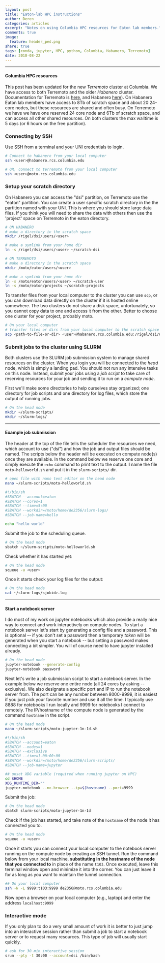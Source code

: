 ```yaml
---
layout: post
title: "Eaton-lab HPC instructions"
author: Deren
categories: articles
excerpt: "Notes on using Columbia HPC resources for Eaton lab members."
comments: true
image:
  feature: header_ped.png
share: true
tags: [conda, jupyter, HPC, python, Columbia, Habanero, Terremoto]
date: 2018-08-22
---
```


<hr>

#### Columbia HPC resources
This post has been updated for the new *Terremoto* cluster at Columbia. 
We have access to both Terremoto and the older *Habanero* cluster. 
Documentation for Terremoto is [here](https://confluence.columbia.edu/confluence/display/rcs/Terremoto+HPC+Cluster+User+Documentation), and Habanero [here](https://confluence.columbia.edu/confluence/display/rcs/Habanero+HPC+Cluster+User+Documentation)). On Habanero
Eaton lab members have access to 8Tb of scratch space and about 20 24-core nodes,
but these resources are shared and often busy. On Terremoto we have we have one
reserved 24 core node and 6Tb of scratch space, and can access all other shared
resources. On both clusters the max walltime is 5 days 
(or 6 hours on the free partition).

### Connecting by SSH
Use SSH from a terminal and your UNI credentials to login. 
```bash
# Connect to habanero from your local computer
ssh <user>@habanero.rcs.columbia.edu

# OR, connect to terremoto from your local computer
ssh <user>@moto.rcs.columbia.edu
```

### Setup your scratch directory
On Habanero you can access the "dsi" partition, on Terremoto use the "eaton" 
partition. You can create a user specific scratch directory in the the 
partition named with your UNI. This is where you should store large data files. 
If you think you will need to share the data with others then use the 'project'
space on Terremoto in the eaton directory.

```bash
# ON HABANERO
# make a directory in the scratch space
mkdir /rigel/dsi/users/<user>

# make a symlink from your home dir
ln -s /rigel/dsi/users/<user> ~/scratch-dsi

# ON TERREMOTO
# make a directory in the scratch space
mkdir /moto/eaton/users/<user>

# make a symlink from your home dir
ln -s /moto/eaton/users/<user> ~/scratch-user
ln -s /moto/eaton/projects ~/scratch-projects
```

To transfer files from your local computer to the cluster you can use `scp`, 
or you can download data directly on the cluster if it is hosted online 
somewhere. The two clusters do not share a disk space, unfortunately, so you 
cannot copy data to one and access it from the other. Better to choose one 
cluster for your project, probably moto. 
```bash
# On your local computer
# transfer files or dirs from your local computer to the scratch space
scp <path-to-file-or-dir> <user>@habanero.rcs.columbia.edu:/rigel/dsi/users/<user> 
```

<!-- 
### Install local software
Follow my [instructions coming soon post](...) for installing conda 
locally, and then use conda to install software. There is also system wide 
software available that you can look into, but meh. Unfortunately your home 
directory is only 10Gb which is not large enough to install many kernels into. 
If you plan to install a lot of software I would suggest installing conda into
your scratch space instead of home. If you only need one conda environment then
your home space should suffice. 
 -->

### Submit jobs to the cluster using SLURM
Both clusters use the SLURM job submission system to manage shared resources on the 
cluster. When you login you will be connected to the *head* node, which is 
simply a landing pad. You should not run any intensive tasks on this node. 
Instead, submit your jobs using a *job script* to take care of reserving 
resources for your job and sending it to run on a *compute node*. 

First we'll make some directories to help ourselves stay organized; one 
directory for job scripts and one directory for log files, which store the 
output of running jobs. 
```bash
# On the head node
mkdir ~/slurm-scripts/
mkdir ~/slurm-logs/
```

--------------------------------------------------


#### Example job submission
The header at the top of the file tells the scheduler the resources we need, which account to use ("dsi") and how the job and output files should be named. The scripts below the header will be executed on compute node(s) once they are available. In the command below we reserve one core and simply execute the `echo` command to print text to the output. I name the file `moto-helloworld.sh` and put it in the `slurm-scripts/` dir. 

```bash
# open file with nano text editor on the head node
nano ~/slurm-scripts/moto-helloworld.sh
```

```bash
#!/bin/sh
#SBATCH --account=eaton
#SBATCH --cores=1    
#SBATCH --time=5:00
#SBATCH --workdir=/moto/home/de2356/slurm-logs/
#SBATCH --job-name=hello

echo "hello world"
```

Submit the job to the scheduling queue. 
```bash
# On the head node
sbatch ~/slurm-scripts/moto-helloworld.sh
```

Check whether it has started yet: 
```bash
# On the head node
squeue -u <user>
```

Once it starts check your log files for the output:
```bash
# On the head node
cat ~/slurm-logs/<jobid>.log
```

------------------------------------------------

#### Start a notebook server
I do most of my work on jupyter notebooks which also provide a really nice way 
to connect and work interactively on compute nodes. To start a notebook server
let's start by generating a config file and a password. This is optional -- 
if you don't set a password then a temporary _token_ will be generated when you
start a notebook -- but setting a password makes connecting a bit simpler. You 
will of course need to have jupyter installed already.
```bash
# On the head node
jupyter-notebook --generate-config
jupyter-notebook password
```

Next let's write a job submission script to start a notebook server. In the example below we reserve one entire node (all 24 cores by asking --exclusive). We also designate a specific port and IP to run the notebook server from. The port can be any number between 8000-9999, it is easiest if you just pick your favorite number and use it all the time. I typically use 8888 for notebooks I run locally and 9999 for notebooks I connect to remotely. The IP/hostname of the compute node is generated by the command `hostname` in the script. 

```bash
# On the head node
nano ~/slurm-scripts/moto-jupyter-1n-1d.sh
```

```bash
#!/bin/sh
#SBATCH --account=eaton
#SBATCH --nodes=1    
#SBATCH --exclusive    
#SBATCH --time=1-00:00:00
#SBATCH --workdir=/moto/home/de2356/slurm-scripts/
#SBATCH --job-name=jupyter

## unset XDG variable (required when running jupyter on HPC)
cd $HOME
XDG_RUNTIME_DIR=""
jupyter-notebook --no-browser --ip=$(hostname) --port=9999
```

Submit the job:
```bash
# On the head node
sbatch slurm-scripts/moto-jupyter-1n-1d
```

Check if the job has started, and take note of the `hostname` of the node it has connected you to.  
```bash
# On the head node
squeue -u <user>
```

Once it starts you can connect your local computer to the notebook server running on the compute node by creating an SSH tunnel. Run the command below from your local machine, **substituting in the hostname of the node that you connected to** in place of the name `t103`. Once executed, leave this terminal window open and minimize it into the corner. You can just leave it for as long as you want to maintain the tunnel connection.
```bash
## On your local computer
ssh -N -L 9999:t103:9999 de2356@moto.rcs.columbia.edu
```

Now open a browser on your local computer (e.g., laptop) and enter the address `localhost:9999`


<!-- ### Waiting on the queue
The wait times on the queue can be pretty extreme, so waiting for a job to 
start so that you can work interactively in a notebook is not really ideal, 
at least until the size of the cluster improves dramatically. A better 
alternative can be to start your notebook on an interactive node, or on free, 
and then start an ipcluster instance as a queued job and connect to it from 
your notebook once it starts. More on that in another post. For jobs with a long
wait time it can be useful to set an email alert for when the job start. This
can be done with in the slurm script by adding:

```bash
#SBATCH --mail-type=ALL
#SBATCH --mail-user=de2356@columbia.edu
``` -->

### Interactive mode
If you only plan to do a very small amount of work it is better to just jump into
an interactive session rather than submit a job to start a notebook server or to 
request many resources. This type of job will usually start quickly.

```bash
# ask for 30 min interactive session
srun --pty -t 30:00 --account=dsi /bin/bash
```

